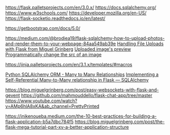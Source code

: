 <!-- USED RESOURCES -->

<!-- Docs -->
https://flask.palletsprojects.com/en/3.0.x/
https://docs.sqlalchemy.org/
https://www.w3schools.com/
https://developer.mozilla.org/en-US/
https://flask-socketio.readthedocs.io/en/latest/

<!-- Bootstrap Docs -->
https://getbootstrap.com/docs/5.0/

<!-- Image Upload -->
https://medium.com/@brodiea19/flask-sqlalchemy-how-to-upload-photos-and-render-them-to-your-webpage-84aa549ab39e
[Handling File Uploads with Flask from Miguel Grinberg](https://blog.miguelgrinberg.com/post/handling-file-uploads-with-flask)
[Uploaded image's preview](https://dev.to/thecoollearner/how-to-show-image-upload-preview-44g5)
[Programmatically change the src of an image](https://stackoverflow.com/questions/11722400/programmatically-change-the-src-of-an-img-tag)

<!-- Creating & Importing Components -->
https://jinja.palletsprojects.com/en/3.1.x/templates/#macros

<!-- Many to many relations, many to many self referencing -->
[Python SQLAlchemy ORM - Many to Many Relationships](https://www.youtube.com/watch?v=iosh_DWnliE&t=1s&ab_channel=ZeqTech)
[Implementing a Self-Referential Many-to-Many relationship in Flask — SQLAlchemy](https://medium.com/@mandyranero/how-to-implement-and-use-a-flask-sqlalchemy-self-referential-many-to-many-relationship-11aa0179e13a)

<!-- Live-Time Features (SocketIO) -->
https://blog.miguelgrinberg.com/post/easy-websockets-with-flask-and-gevent
https://github.com/mahmouddello/flask-chat-app/tree/master
https://www.youtube.com/watch?v=AMp6hlA8xKA&ab_channel=PrettyPrinted

<!-- Structure & Best Practices -->
https://jnikenoueba.medium.com/the-10-best-practices-for-building-a-flask-application-b5a7dbc784f5
https://blog.miguelgrinberg.com/post/the-flask-mega-tutorial-part-xv-a-better-application-structure
